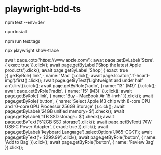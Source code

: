 # playwright-bdd-ts
 npm test --env=dev

 npm install

 npm run test:tags

 npx playwright show-trace

   await page.goto('https://www.apple.com/');
  await page.getByLabel('Store', { exact: true }).click();
  await page.getByLabel('Shop the latest Apple products').click();
  await page.getByLabel('Shop', { exact: true }).getByRole('link', { name: 'Mac' }).click();
  await page.locator('.rf-hcard-img').first().click();
  await page.getByText('Lightweight and under half an').first().click();
  await page.getByRole('radio', { name: '13” (M3)' }).click();
  await page.getByRole('radio', { name: '15” (M3)' }).click();
  await page.getByRole('link', { name: 'Buy - MacBook Air 15-inch' }).click();
  await page.getByRole('button', { name: 'Select Apple M3 chip with 8-core CPU and 10-core GPU Processor 256GB Storage' }).click();
  await page.getByLabel('24GB unified memory+ $').check();
  await page.getByLabel('1TB SSD storage+ $').check();
  await page.getByText('512GB SSD storage').click();
  await page.getByText('70W USB-C Power Adapter', { exact: true }).click();
  await page.getByLabel('Keyboard Language').selectOption('J065-CGK1');
  await page.getByText('+ $299.99').click();
  await page.getByRole('button', { name: 'Add to Bag' }).click();
  await page.getByRole('button', { name: 'Review Bag' }).click();